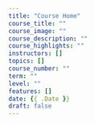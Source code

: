 ```yaml
---
title: "Course Home"
course_title: ""
course_image: ""
course_description: ""
course_highlights: ""
instructors: []
topics: []
course_number: ""
term: ""
level: ""
features: []
date: {{ .Date }}
draft: false
---
```


